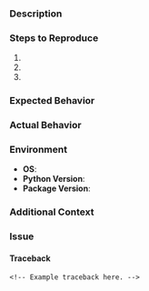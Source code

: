 ### Description

<!-- Describe the issue in detail. Explain the purpose of the change, what problem it solves, and any other relevant information. -->

### Steps to Reproduce

1. <!-- Step 1: Describe the first step to reproduce the issue. -->
2. <!-- Step 2: Describe the second step to reproduce the issue. -->
3. <!-- Step 3: Describe the third step to reproduce the issue. -->

### Expected Behavior

<!-- What you expected to happen. -->

### Actual Behavior

<!-- What actually happened. Include any error messages or screenshots. -->

### Environment

- **OS**: <!-- Your operating system (e.g., Windows, macOS, Linux) -->
- **Python Version**: <!-- The Python version you are using (e.g., 3.10.14) -->
- **Package Version**: <!-- The version of the package or project -->

### Additional Context

<!-- Add any other context about the problem here. For example, relevant logs, error messages, or screenshots. -->

### Issue

#### Traceback

<!-- If applicable, paste the full traceback here. -->

```plaintext
<!-- Example traceback here. -->
